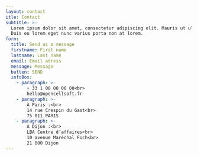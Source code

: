 ```yaml
---
layout: contact
itle: Contact
subtitle: >-
  Lorem ipsum dolor sit amet, consectetur adipiscing elit. Mauris ut ultrices ipsum.
  Duis eu lorem eget nunc varius porta non at lorem.
form:
  title: Send us a message
  firstname: First name
  lastname: Last name
  email: Email adress
  message: Message
  butten: SEND
  infoBox:
    - paragraph: >-
        + 33 1 00 00 00 00<br>
        hello@opencellsoft.fr
    - paragraph: >-
        À Paris :<br>
        14 rue Crespin du Gast<br>
        75 011 PARIS
    - paragraph: >-
        À Dijon :<br>
        LBA Centre d’affaires<br>
        10 avenue Maréchal Foch<br>
        21 000 Dijon
---
```

